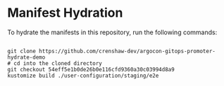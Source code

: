 
# Manifest Hydration

To hydrate the manifests in this repository, run the following commands:

```shell

git clone https://github.com/crenshaw-dev/argocon-gitops-promoter-hydrate-demo
# cd into the cloned directory
git checkout 54eff5e1b0de26b0e116cfd9360a30c03994d8a9
kustomize build ./user-configuration/staging/e2e
```